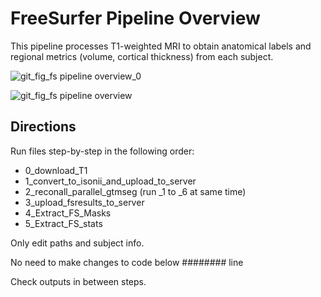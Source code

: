 # FreeSurfer Pipeline Overview
This pipeline processes T1-weighted MRI to obtain anatomical labels and regional metrics (volume, cortical thickness) from each subject.

![git_fig_fs pipeline overview_0](https://user-images.githubusercontent.com/46069735/144740241-073badb3-931a-4eec-b236-705bf3ac236f.PNG)

![git_fig_fs pipeline overview](https://user-images.githubusercontent.com/46069735/144739957-d4d5f800-0528-42e4-a837-ad4e8858e3e7.PNG)

## Directions
Run files step-by-step in the following order:
* 0_download_T1
* 1_convert_to_isonii_and_upload_to_server
* 2_reconall_parallel_gtmseg  (run _1 to _6 at same time)
* 3_upload_fsresults_to_server
* 4_Extract_FS_Masks
* 5_Extract_FS_stats

Only edit paths and subject info.

No need to make changes to code below ######## line

Check outputs in between steps.
